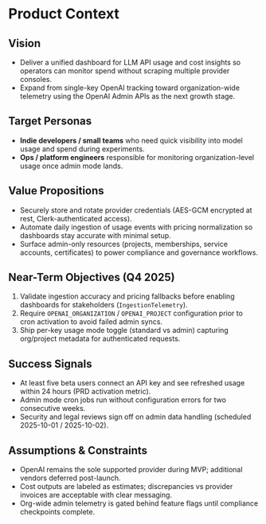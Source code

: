 # Product Context

## Vision
- Deliver a unified dashboard for LLM API usage and cost insights so operators can monitor spend without scraping multiple provider consoles.
- Expand from single-key OpenAI tracking toward organization-wide telemetry using the OpenAI Admin APIs as the next growth stage.

## Target Personas
- **Indie developers / small teams** who need quick visibility into model usage and spend during experiments.
- **Ops / platform engineers** responsible for monitoring organization-level usage once admin mode lands.

## Value Propositions
- Securely store and rotate provider credentials (AES-GCM encrypted at rest, Clerk-authenticated access).
- Automate daily ingestion of usage events with pricing normalization so dashboards stay accurate with minimal setup.
- Surface admin-only resources (projects, memberships, service accounts, certificates) to power compliance and governance workflows.

## Near-Term Objectives (Q4 2025)
1. Validate ingestion accuracy and pricing fallbacks before enabling dashboards for stakeholders (`IngestionTelemetry`).
2. Require `OPENAI_ORGANIZATION` / `OPENAI_PROJECT` configuration prior to cron activation to avoid failed admin syncs.
3. Ship per-key usage mode toggle (standard vs admin) capturing org/project metadata for authenticated requests.

## Success Signals
- At least five beta users connect an API key and see refreshed usage within 24 hours (PRD activation metric).
- Admin mode cron jobs run without configuration errors for two consecutive weeks.
- Security and legal reviews sign off on admin data handling (scheduled 2025-10-01 / 2025-10-02).

## Assumptions & Constraints
- OpenAI remains the sole supported provider during MVP; additional vendors deferred post-launch.
- Cost outputs are labeled as estimates; discrepancies vs provider invoices are acceptable with clear messaging.
- Org-wide admin telemetry is gated behind feature flags until compliance checkpoints complete.
